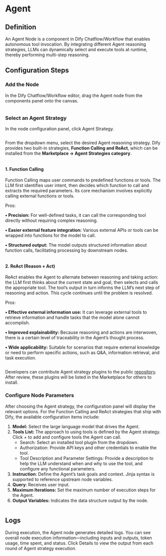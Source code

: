 # Agent

## Definition

An Agent Node is a component in Dify Chatflow/Workflow that enables autonomous tool invocation. By integrating different Agent reasoning strategies, LLMs can dynamically select and execute tools at runtime, thereby performing multi-step reasoning.

## Configuration Steps

### Add the Node

In the Dify Chatflow/Workflow editor, drag the Agent node from the components panel onto the canvas.

<figure><img src="https://assets-docs.dify.ai/dify-enterprise-mintlify/en/guides/workflow/node/1f4d803ff68394d507abd3bcc13ba0f3.png" alt=""><figcaption></figcaption></figure>

### Select an Agent Strategy

In the node configuration panel, click Agent Strategy.

<figure><img src="https://assets-docs.dify.ai/dify-enterprise-mintlify/en/guides/workflow/node/f14082c44462ac03955e41d66ffd4cca.png" alt=""><figcaption></figcaption></figure>

From the dropdown menu, select the desired Agent reasoning strategy. Dify provides two built-in strategies, **Function Calling and ReAct**, which can be installed from the **Marketplace → Agent Strategies category**.

<figure><img src="https://assets-docs.dify.ai/dify-enterprise-mintlify/en/guides/workflow/node/47e29e5993821b61632af9cdb8392357.png" alt=""><figcaption></figcaption></figure>

#### 1. Function Calling

Function Calling maps user commands to predefined functions or tools. The LLM first identifies user intent, then decides which function to call and extracts the required parameters. Its core mechanism involves explicitly calling external functions or tools.

Pros:

**• Precision:** For well-defined tasks, it can call the corresponding tool directly without requiring complex reasoning.

**• Easier external feature integration:** Various external APIs or tools can be wrapped into functions for the model to call.

**• Structured output:** The model outputs structured information about function calls, facilitating processing by downstream nodes.

<figure><img src="https://assets-docs.dify.ai/dify-enterprise-mintlify/en/guides/workflow/node/10505cd7c6f0b3ba10161abb88d9e36b.png" alt=""><figcaption></figcaption></figure>

#### 2. ReAct (Reason + Act)

ReAct enables the Agent to alternate between reasoning and taking action: the LLM first thinks about the current state and goal, then selects and calls the appropriate tool. The tool’s output in turn informs the LLM’s next step of reasoning and action. This cycle continues until the problem is resolved.

Pros:

**• Effective external information use:** It can leverage external tools to retrieve information and handle tasks that the model alone cannot accomplish.

**• Improved explainability:** Because reasoning and actions are interwoven, there is a certain level of traceability in the Agent’s thought process.

**• Wide applicability:** Suitable for scenarios that require external knowledge or need to perform specific actions, such as Q\&A, information retrieval, and task execution.

<figure><img src="https://assets-docs.dify.ai/dify-enterprise-mintlify/en/guides/workflow/node/60fa430029e509ac1a609c72fd04c413.png" alt=""><figcaption></figcaption></figure>

Developers can contribute Agent strategy plugins to the public [repository](https://github.com/langgenius/dify-plugins). After review, these plugins will be listed in the Marketplace for others to install.

### Configure Node Parameters

After choosing the Agent strategy, the configuration panel will display the relevant options. For the Function Calling and ReAct strategies that ship with Dify, the available configuration items include:

1. **Model:** Select the large language model that drives the Agent.
2. **Tools List:** The approach to using tools is defined by the Agent strategy. Click + to add and configure tools the Agent can call.
   * Search: Select an installed tool plugin from the dropdown.
   * Authorization: Provide API keys and other credentials to enable the tool.
   * Tool Description and Parameter Settings: Provide a description to help the LLM understand when and why to use the tool, and configure any functional parameters.
3. **Instruction**: Define the Agent’s task goals and context. Jinja syntax is supported to reference upstream node variables.
4. **Query**: Receives user input.
5. **Maximum Iterations:** Set the maximum number of execution steps for the Agent.
6. **Output Variables:** Indicates the data structure output by the node.

<figure><img src="https://assets-docs.dify.ai/dify-enterprise-mintlify/en/guides/workflow/node/54c8e4f0eaa7379bd8c1b5ac6305b326.png" alt=""><figcaption></figcaption></figure>

## Logs

During execution, the Agent node generates detailed logs. You can see overall node execution information—including inputs and outputs, token usage, time spent, and status. Click Details to view the output from each round of Agent strategy execution.

<figure><img src="https://assets-docs.dify.ai/dify-enterprise-mintlify/en/guides/workflow/node/0120d3d0e63f5b59ec9d279a38c970ef.png" alt=""><figcaption></figcaption></figure>
